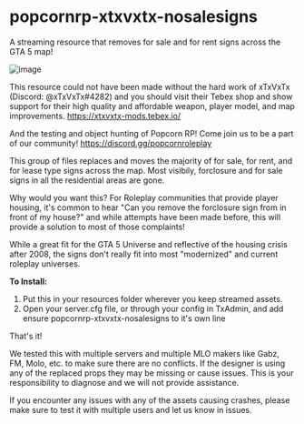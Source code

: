 # popcornrp-xtxvxtx-nosalesigns

A streaming resource that removes for sale and for rent signs across the GTA 5 map!

![image](https://github.com/alberttheprince/popcornrp-xtxvxtx-nosalesigns/assets/85725579/2f85e4e5-12b3-473c-a1b6-d88d00f0fb83)

This resource could not have been made without the hard work of xTxVxTx (Discord: @xTxVxTx#4282) and you should visit their Tebex shop and show support for their high quality and affordable weapon, player model, and map improvements. https://xtxvxtx-mods.tebex.io/

And the testing and object hunting of Popcorn RP! Come join us to be a part of our community! https://discord.gg/popcornroleplay 

This group of files replaces and moves the majority of for sale, for rent, and for lease type signs across the map. Most visibily, forclosure and for sale signs in all the residential areas are gone.

Why would you want this? For Roleplay communities that provide player housing, it's common to hear "Can you remove the forclosure sign from in front of my house?" and while attempts have been made before, this will provide a solution to most of those complaints!

While a great fit for the GTA 5 Universe and reflective of the housing crisis after 2008, the signs don't really fit into most "modernized" and current roleplay universes.

**To Install:**

1. Put this in your resources folder wherever you keep streamed assets.
2. Open your server.cfg file, or through your config in TxAdmin, and add ensure popcornrp-xtxvxtx-nosalesigns to it's own line

That's it!

We tested this with multiple servers and multiple MLO makers like Gabz, FM, Molo, etc. to make sure there are no conflicts. If the designer is using any of the replaced props they may be missing or cause issues. This is your responsibility to diagnose and we will not provide assistance.

If you encounter any issues with any of the assets causing crashes, please make sure to test it with multiple users and let us know in issues. 




